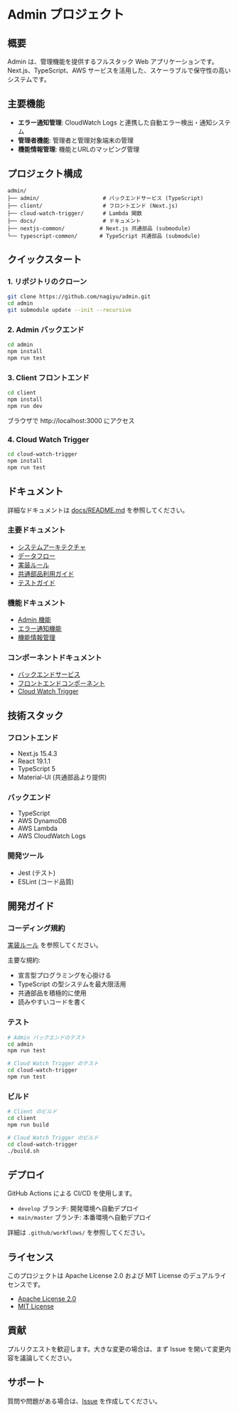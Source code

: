 # Admin プロジェクト

## 概要

Admin は、管理機能を提供するフルスタック Web アプリケーションです。Next.js、TypeScript、AWS サービスを活用した、スケーラブルで保守性の高いシステムです。

## 主要機能

- **エラー通知管理**: CloudWatch Logs と連携した自動エラー検出・通知システム
- **管理者機能**: 管理者と管理対象端末の管理
- **機能情報管理**: 機能とURLのマッピング管理

## プロジェクト構成

```
admin/
├── admin/                    # バックエンドサービス (TypeScript)
├── client/                   # フロントエンド (Next.js)
├── cloud-watch-trigger/      # Lambda 関数
├── docs/                     # ドキュメント
├── nextjs-common/           # Next.js 共通部品 (submodule)
└── typescript-common/       # TypeScript 共通部品 (submodule)
```

## クイックスタート

### 1. リポジトリのクローン

```bash
git clone https://github.com/nagiyu/admin.git
cd admin
git submodule update --init --recursive
```

### 2. Admin バックエンド

```bash
cd admin
npm install
npm run test
```

### 3. Client フロントエンド

```bash
cd client
npm install
npm run dev
```

ブラウザで http://localhost:3000 にアクセス

### 4. Cloud Watch Trigger

```bash
cd cloud-watch-trigger
npm install
npm run test
```

## ドキュメント

詳細なドキュメントは [docs/README.md](./docs/README.md) を参照してください。

### 主要ドキュメント

- [システムアーキテクチャ](./docs/architecture/system-architecture.md)
- [データフロー](./docs/architecture/data-flow.md)
- [実装ルール](./docs/development/implementation-rules.md)
- [共通部品利用ガイド](./docs/development/common-components-guide.md)
- [テストガイド](./docs/development/testing-guide.md)

### 機能ドキュメント

- [Admin 機能](./docs/features/admin.md)
- [エラー通知機能](./docs/features/error-notification.md)
- [機能情報管理](./docs/features/feature-info.md)

### コンポーネントドキュメント

- [バックエンドサービス](./docs/components/backend-services.md)
- [フロントエンドコンポーネント](./docs/components/frontend-components.md)
- [Cloud Watch Trigger](./docs/components/cloud-watch-trigger.md)

## 技術スタック

### フロントエンド
- Next.js 15.4.3
- React 19.1.1
- TypeScript 5
- Material-UI (共通部品より提供)

### バックエンド
- TypeScript
- AWS DynamoDB
- AWS Lambda
- AWS CloudWatch Logs

### 開発ツール
- Jest (テスト)
- ESLint (コード品質)

## 開発ガイド

### コーディング規約

[実装ルール](./docs/development/implementation-rules.md) を参照してください。

主要な規約:
- 宣言型プログラミングを心掛ける
- TypeScript の型システムを最大限活用
- 共通部品を積極的に使用
- 読みやすいコードを書く

### テスト

```bash
# Admin バックエンドのテスト
cd admin
npm run test

# Cloud Watch Trigger のテスト
cd cloud-watch-trigger
npm run test
```

### ビルド

```bash
# Client のビルド
cd client
npm run build

# Cloud Watch Trigger のビルド
cd cloud-watch-trigger
./build.sh
```

## デプロイ

GitHub Actions による CI/CD を使用します。

- `develop` ブランチ: 開発環境へ自動デプロイ
- `main/master` ブランチ: 本番環境へ自動デプロイ

詳細は `.github/workflows/` を参照してください。

## ライセンス

このプロジェクトは Apache License 2.0 および MIT License のデュアルライセンスです。

- [Apache License 2.0](./Apache_LICENSE)
- [MIT License](./MIT_LICENSE)

## 貢献

プルリクエストを歓迎します。大きな変更の場合は、まず Issue を開いて変更内容を議論してください。

## サポート

質問や問題がある場合は、[Issue](https://github.com/nagiyu/admin/issues) を作成してください。
